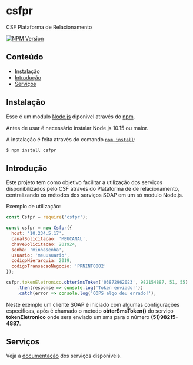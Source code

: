 # csfpr
CSF Plataforma de Relacionamento

[![NPM Version](https://img.shields.io/npm/v/csfpr.svg?color=blue)](https://www.npmjs.com/package/csfpr)

## Conteúdo

- [Instalação](#instalação)
- [Introdução](#introdução)
- [Serviços](#serviços)

## Instalação

Esse é um modulo [Node.js](https://nodejs.org/en/) diponivel através do [npm](https://www.npmjs.com/).

Antes de usar é necessário instalar Node.js 10.15 ou maior.

A instalação é feita através do comando [`npm install`](https://docs.npmjs.com/getting-started/installing-npm-packages-locally):

```sh
$ npm install csfpr
```

## Introdução

Este projeto tem como objetivo facilitar a utilização dos serviços disponibilizados pelo CSF através do Plataforma de de relacionamento, centralizando os métodos dos serviços SOAP em um só modulo Node.js.

Exemplo de utilização:

```js
const Csfpr = require('csfpr');

const csfpr = new Csfpr({
  host: '10.234.5.17',
  canalSolicitacao: 'MEUCANAL',
  chaveSolicitacao: 201924,
  senha: 'minhasenha',
  usuario: 'meuusuario',
  codigoHierarquia: 2019,
  codigoTransacaoNegocio: 'PRNINT0002'
});

csfpr.tokenEletronico.obterSmsToken('03872962023', 982154887, 51, 55)
	.then(response => console.log('Token enviado!'))
	.catch(error => console.log('OOPS algo deu errado!');

```

Neste exemplo um cliente SOAP é iniciado com algumas configurações especificas, após é chamado o metodo **obterSmsToken()** do serviço **tokenEletronico** onde sera enviado um sms para o número **(51)98215-4887**.

## Serviços
Veja a [documentação](DOC.md) dos serviços disponiveis.
